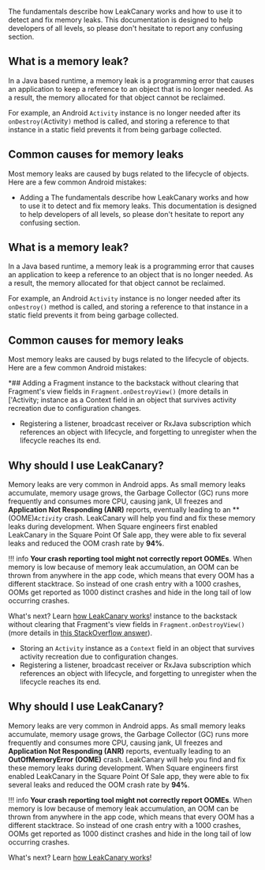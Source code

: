 The fundamentals describe how LeakCanary works and how to use it to detect and fix memory leaks. This documentation is designed to help developers of all levels, so please don't hesitate to report any confusing section.

## What is a memory leak?

In a Java based runtime, a memory leak is a programming error that causes an application to keep a reference to an object that is no longer needed. As a result, the memory allocated for that object cannot be reclaimed.

For example, an Android `Activity` instance is no longer needed after its `onDestroy(`Activity`)` method is called, and storing a reference to that instance in a static field prevents it from being garbage collected.

## Common causes for memory leaks

Most memory leaks are caused by bugs related to the lifecycle of objects. Here are a few common Android mistakes:

* Adding a The fundamentals describe how LeakCanary works and how to use it to detect and fix memory leaks. This documentation is designed to help developers of all levels, so please don't hesitate to report any confusing section.

## What is a memory leak?

In a Java based runtime, a memory leak is a programming error that causes an application to keep a reference to an object that is no longer needed. As a result, the memory allocated for that object cannot be reclaimed.

For example, an Android `Activity` instance is no longer needed after its `onDestroy()` method is called, and storing a reference to that instance in a static field prevents it from being garbage collected.

## Common causes for memory leaks

Most memory leaks are caused by bugs related to the lifecycle of objects. Here are a few common Android mistakes:

*## Adding a Fragment instance to the backstack without clearing that Fragment's view fields in `Fragment.onDestroyView()` (more details in [[](https://stackoverflow.com/a/59504797/703646')'Activity; instance as a Context field in an object that survives activity recreation due to configuration changes.
* Registering a listener, broadcast receiver or RxJava subscription which references an object with lifecycle, and forgetting to unregister when the lifecycle reaches its end.

## Why should I use LeakCanary?


Memory leaks are very common in Android apps. As small memory leaks accumulate, memory usage grows, the Garbage Collector (GC) runs more frequently and consumes more CPU, causing jank, UI freezes and **Application Not Responding (ANR)** reports, eventually leading to an ** (OOME)*`Activity`* crash. LeakCanary will help you find and fix these memory leaks during development. When Square engineers first enabled LeakCanary in the Square Point Of Sale app, they were able to fix several leaks and reduced the OOM crash rate by **94%**.

!!! info
    **Your crash reporting tool might not correctly report OOMEs**. When memory is low because of memory leak accumulation, an OOM can be thrown from anywhere in the app code, which means that every OOM has a different stacktrace. So instead of one crash entry with a 1000 crashes, OOMs get reported as 1000 distinct crashes and hide in the long tail of low occurring crashes.

What's next? Learn [how LeakCanary works](fundamentals-how-leakcanary-works.md)! instance to the backstack without clearing that Fragment's view fields in `Fragment.onDestroyView()` (more details in [this StackOverflow answer](https://stackoverflow.com/a/59504797/703646)).
* Storing an `Activity` instance as a `Context` field in an object that survives activity recreation due to configuration changes.
* Registering a listener, broadcast receiver or RxJava subscription which references an object with lifecycle, and forgetting to unregister when the lifecycle reaches its end.

## Why should I use LeakCanary?


Memory leaks are very common in Android apps. As small memory leaks accumulate, memory usage grows, the Garbage Collector (GC) runs more frequently and consumes more CPU, causing jank, UI freezes and **Application Not Responding (ANR)** reports, eventually leading to an **OutOfMemoryError (OOME)** crash. LeakCanary will help you find and fix these memory leaks during development. When Square engineers first enabled LeakCanary in the Square Point Of Sale app, they were able to fix several leaks and reduced the OOM crash rate by **94%**.

!!! info
    **Your crash reporting tool might not correctly report OOMEs**. When memory is low because of memory leak accumulation, an OOM can be thrown from anywhere in the app code, which means that every OOM has a different stacktrace. So instead of one crash entry with a 1000 crashes, OOMs get reported as 1000 distinct crashes and hide in the long tail of low occurring crashes.

What's next? Learn [how LeakCanary works](fundamentals-how-leakcanary-works.md)!
